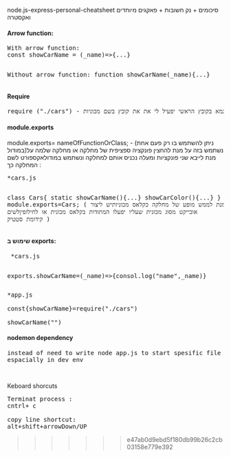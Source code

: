 node.js-express-personal-cheatsheet
סיכומים + נק חשובות + פאקגים מיוחדים ואקסטרה

<h4> Arrow function: </h4> 
<pre>
With arrow function: 
const showCarName = (_name)=>{...}

Without arrow function: 
function showCarName(_name){...}
</pre>

<h4> Require </h4> 
<pre>require ("./cars") - לדוגמא פה הריקוואייר שנמצא לדוגמא בקובץ הראשי יפעיל לי את את קובץ בשם מכוניות
</pre>




<h4> module.exports</h4> 
module.exports= nameOfFunctionOrClass; - (ניתן להשתמש בו רק פעם אחת במודול)נשתמש בזה על מנת להחצין פונקציה ספציפית של מחלקה או מחלקה שלמה 
על מנת לייבא שני פונקציות ומעלה נכניס אותם למחלקה ונשתמש במודולאקספורט לשם המחלקה כך : 
<pre>
*cars.js

class Cars{
static showCarName(){...}
showCarColor(){...}
}
static module.exports=Cars;
(  על מנת לממש מופע של מחלקה כקלאס מכוניותיש ליצור אובייקט מסוג מכונית שעליו יפעלו המתודות בקלאס מכונית או לחילופיןלשים קידומת סטטיק )
</pre>

 <h4> שימוש ב exports: </h4>
 <pre>
 *cars.js

exports.showCarName=(_name)=>{consol.log("name",_name)}
</pre>

<pre>
*app.js

const{showCarName}=require("./cars")

showCarName("")
</pre>


<h4> nodemon dependency </h4>
<pre>
instead of need to write node app.js to start spesific file u shlould use nodemon
espacially in dev env
</pre>

<pre>

</pre>


Keboard shorcuts 
<pre>
Terminat process :
cntrl+ c

copy line shortcut:
alt+shift+arrowDown/UP
</pre>
>>>>>>> e47ab0d9ebd5f180db99b26c2cb03158e779e392
